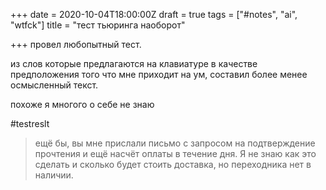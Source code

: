 +++
date = 2020-10-04T18:00:00Z
draft = true
tags = ["#notes", "ai", "wtfck"]
title = "тест тьюринга наоборот"

+++
провел любопытный тест. 

из слов которые предлагаются на клавиатуре в качестве предположения того что мне приходит на ум, составил более менее осмысленный текст. 

похоже я многого о себе не знаю

\#testreslt

> ещё бы, вы мне прислали письмо с запросом на подтверждение прочтения и ещё насчёт оплаты в течение дня. Я не знаю как это сделать и сколько будет стоить доставка, но переходника нет в наличии.